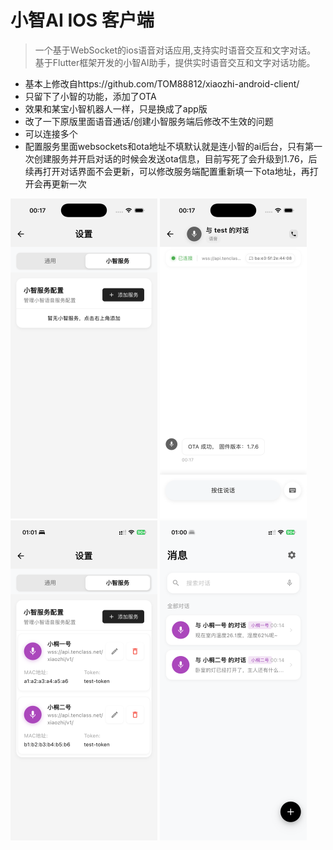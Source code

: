 # 小智AI IOS 客户端

>一个基于WebSocket的ios语音对话应用,支持实时语音交互和文字对话。
>基于Flutter框架开发的小智AI助手，提供实时语音交互和文字对话功能。


- 基本上修改自https://github.com/TOM88812/xiaozhi-android-client/
- 只留下了小智的功能，添加了OTA
- 效果和某宝小智机器人一样，只是换成了app版
- 改了一下原版里面语音通话/创建小智服务端后修改不生效的问题
- 可以连接多个
- 配置服务里面websockets和ota地址不填默认就是连小智的ai后台，只有第一次创建服务并开启对话的时候会发送ota信息，目前写死了会升级到1.76，后续再打开对话界面不会更新，可以修改服务端配置重新填一下ota地址，再打开会再更新一次

<img src="./Simulator Screenshot - iPhone 16 Pro - 2025-07-14 at 00.17.05.png" style="zoom:50%">
<img src="./Simulator Screenshot - iPhone 16 Pro - 2025-07-14 at 00.17.32.png" style="zoom:50%">
<img src="./IMG_3611.PNG" style="zoom:50%">
<img src="./IMG_3610.PNG" style="zoom:50%">


